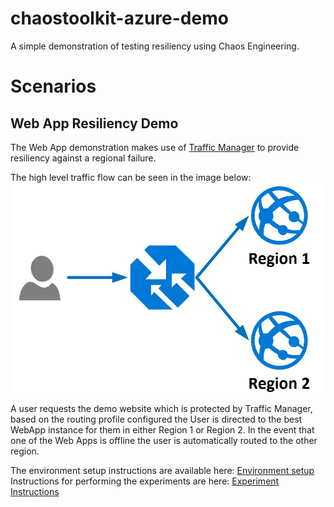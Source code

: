 # chaostoolkit-azure-demo
A simple demonstration of testing resiliency using Chaos Engineering.

# Scenarios #

## Web App Resiliency Demo ##
The Web App demonstration makes use of [Traffic Manager](https://azure.microsoft.com/en-us/services/traffic-manager/#overview) to provide resiliency against a regional failure.

The high level traffic flow can be seen in the image below:
![Image showing User traffic first hitting Azure Traffic Manager, before before being routed to a Web App in either Region 1 or Region 2](images/high_level_arch.JPG)

A user requests the demo website which is protected by Traffic Manager, based on the routing profile configured the User is directed to the best WebApp instance for them in either Region 1 or Region 2.  In the event that one of the Web Apps is offline the user is automatically routed to the other region.

The environment setup instructions are available here: [Environment setup](https://github.com/ianalderman/chaostoolkit-azure-demo/blob/master/environmentSetup/README.md) 
Instructions for performing the experiments are here: [Experiment Instructions](https://github.com/ianalderman/chaostoolkit-azure-demo/blob/master/experiments/webApps/README.md)

